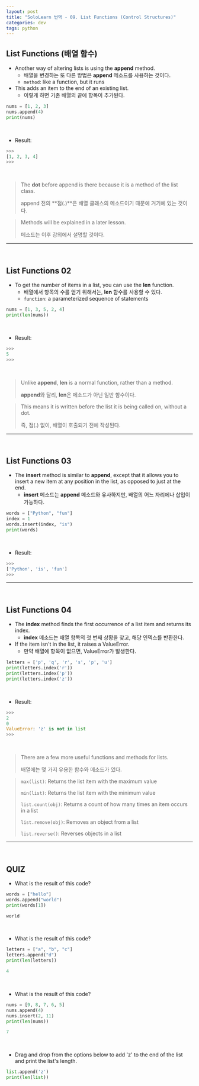 ```yaml
---
layout: post
title: "SoloLearn 번역 - 09. List Functions (Control Structures)"
categories: dev
tags: python
---
```


## List Functions (배열 함수)

- Another way of altering lists is using the **append** method.
  - 배열을 변경하는 또 다른 방법은 **append** 메소드를 사용하는 것이다.
  - `method`: like a function, but it runs
- This adds an item to the end of an existing list.
  - 이렇게 하면 기존 배열의 끝에 항목이 추가된다.

```python
nums = [1, 2, 3]
nums.append(4)
print(nums)
```

<br>

- Result:

```python
>>>
[1, 2, 3, 4]
>>>
```

<br>

> The **dot** before append is there because it is a method of the list class.
>
> append 전의 **점(.)**은 배열 클래스의 메소드이기 때문에 거기에 있는 것이다.

> Methods will be explained in a later lesson.
>
> 메소드는 이후 강의에서 설명할 것이다.

------

<br>

## List Functions 02

- To get the number of items in a list, you can use the **len** function.
  - 배열에서 항목의 수를 얻기 위해서는, **len** 함수를 사용할 수 있다.
  - `function`: a parameterized sequence of statements

```python
nums = [1, 3, 5, 2, 4]
print(len(nums))
```

<br>

- Result:

```python
>>>
5
>>>
```

<br>

> Unlike **append**, **len** is a normal function, rather than a method.
>
> **append**와 달리, **len**은 메소드가 아닌 일반 함수이다.

> This means it is written before the list it is being called on, without a dot.
>
> 즉, 점(.) 없이, 배열이 호출되기 전에 작성된다.

------

<br>

## List Functions 03

- The **insert** method is similar to **append**, except that it allows you to insert a new item at any position in the list, as opposed to just at the end.
  - **insert** 메소드는 **append** 메소드와 유사하지만, 배열의 어느 자리에나 삽입이 가능하다.

```python
words = ["Python", "fun"]
index = 1
words.insert(index, "is")
print(words)
```

<br>

- Result:

```python
>>>
['Python', 'is', 'fun']
>>>
```

------

<br>

## List Functions 04

- The **index** method finds the first occurrence of a list item and returns its index.
  - **index** 메소드는 배열 항목의 첫 번째 상황을 찾고, 해당 인덱스를 반환한다.
- If the item isn't in the list, it raises a ValueError.
  - 만약 배열에 항목이 없으면, ValueError가 발생한다.

```python
letters = ['p', 'q', 'r', 's', 'p', 'u']
print(letters.index('r'))
print(letters.index('p'))
print(letters.index('z'))
```

<br>

- Result:

```python
>>>
2
0
ValueError: 'z' is not in list
>>>
```

<br>

> There are a few more useful functions and methods for lists.
>
> 배열에는 몇 가지 유용한 함수와 메소드가 있다.

> `max(list)`: Returns the list item with the maximum value
>
> `min(list)`: Returns the list item with the minimum value
>
> `list.count(obj)`: Returns a count of how many times an item occurs in a list
>
> `list.remove(obj)`: Removes an object from a list
>
> `list.reverse()`: Reverses objects in a list

------

<br>

## QUIZ

- What is the result of this code?

```python
words = ["hello"]
words.append("world")
print(words[1])

world
```

<br>

- What is the result of this code?

```python
letters = ["a", "b", "c"]
letters.append("d")
print(len(letters))

4
```

<br>

- What is the result of this code?

```python
nums = [9, 8, 7, 6, 5]
nums.append(4)
nums.insert(2, 11)
print(len(nums))

7
```

<br>

- Drag and drop from the options below to add 'z' to the end of the list and print the list's length.

```python
list.append('z')
print(len(list))
```

<br>